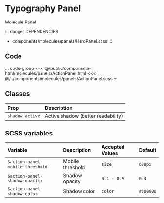 # Typography Panel
<Badge type="info">Molecule</Badge> <Badge type="info">Panel</Badge>

::: danger DEPENDENCIES
 - components/molecules/panels/HeroPanel.scss
:::

## Code

<div class="dev-section">
    <!--@include: ../../public/components-html/molecules/panels/ActionPanel.html -->
</div>

::: code-group
<<< @/public/components-html/molecules/panels/ActionPanel.html
<<< @/../components/molecules/panels/ActionPanel.scss
:::

## Classes

| Prop             | Description                                     |
|:-----------------|:------------------------------------------------|
| `shadow-active`  | Active shadow (better readability)              |

## SCSS variables

| Variable                         | Description      | Accepted Values | Default   |
|:---------------------------------|:-----------------|:----------------|:----------|
| `$action-panel-mobile-threshold` | Mobile threshold | `size`          | `600px`   |
| `$action-panel-shadow-opacity`   | Shadow opacity   | `0.1 - 0.9`     | `0.4`     |
| `$action-panel-shadow-color`     | Shadow color     | `color`         | `#000000` |

<style lang="scss">
@import "docs/theme.scss"

$action-panel-shadow-color: $primary-color;
$hero-panel-shadow-color: $primary-color;

@import "components/molecules/panels/HeroPanel.scss";
@import "components/molecules/panels/ActionPanel.scss";
</style>